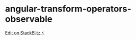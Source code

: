 # angular-transform-operators-observable

[Edit on StackBlitz ⚡️](https://stackblitz.com/edit/angular-transform-operators-observable)